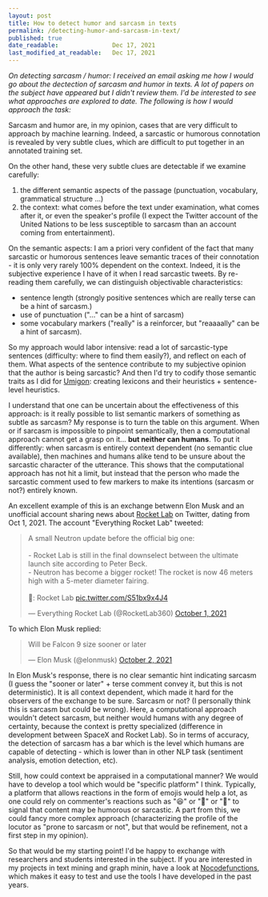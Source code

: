 ```yaml
---
layout: post
title: How to detect humor and sarcasm in texts
permalink: /detecting-humor-and-sarcasm-in-text/
published: true
date_readable:               Dec 17, 2021
last_modified_at_readable:   Dec 17, 2021
---
```


_On detecting sarcasm / humor: I received an email asking me how I would go about the dectection of sarcasm and humor in texts. A lot of papers on the subject have appeared but I didn't review them. I'd be interested to see what approaches are explored to date. The following is how I would approach the task:_

Sarcasm and humor are, in my opinion, cases that are very difficult to approach by machine learning. Indeed, a sarcastic or humorous connotation is revealed by very subtle clues, which are difficult to put together in an annotated training set.

On the other hand, these very subtle clues are detectable if we examine carefully:

1. the different semantic aspects of the passage (punctuation, vocabulary, grammatical structure ...)
2. the context: what comes before the text under examination, what comes after it, or even the speaker's profile (I expect the Twitter account of the United Nations to be less susceptible to sarcasm than an account coming from entertainment).

On the semantic aspects: I am a priori very confident of the fact that many sarcastic or humorous sentences leave semantic traces of their connotation - it is only very rarely 100% dependent on the context. Indeed, it is the subjective experience I have of it when I read sarcastic tweets. By re-reading them carefully, we can distinguish objectivable characteristics:

- sentence length (strongly positive sentences which are really terse can be a hint of sarcasm.)
- use of punctuation ("..." can be a hint of sarcasm)
- some vocabulary markers ("really" is a reinforcer, but "reaaaally" can be a hint of sarcasm).

So my approach would labor intensive: read a lot of sarcastic-type sentences (difficulty: where to find them easily?), and reflect on each of them. What aspects of the sentence contribute to my subjective opinion that the author is being sarcastic? And then I'd try to codify those semantic traits as I did for [Umigon](https://nocodefunctions.com/umigon/sentiment_analysis_tool.html): creating lexicons and their heuristics + sentence-level heuristics.

I understand that one can be uncertain about the effectiveness of this approach: is it really possible to list semantic markers of something as subtle as sarcasm? My response is to turn the table on this argument. When or if sarcasm is impossible to pinpoint semantically, then a computational approach cannot get a grasp on it... __but neither can humans__. To put it differently: when sarcasm is entirely context dependent (no semantic clue available), then machines and humans alike tend to be unsure about the sarcastic character of the utterance. This shows that the computational approach has not hit a limit, but instead that the person who made the sarcastic comment used to few markers to make its intentions (sarcasm or not?) entirely known.

An excellent example of this is an exchange betwenn Elon Musk and an unofficial account sharing news about [Rocket Lab](https://www.rocketlabusa.com/) on Twitter, dating from Oct 1, 2021. The account "Everything Rocket Lab" tweeted:

<blockquote class="twitter-tweet"><p lang="en" dir="ltr">A small Neutron update before the official big one:<br><br>- Rocket Lab is still in the final downselect between the ultimate launch site according to Peter Beck.<br>- Neutron has become a bigger rocket! The rocket is now 46 meters high with a 5-meter diameter fairing.<br><br>📸: Rocket Lab <a href="https://t.co/S51bx9x4J4">pic.twitter.com/S51bx9x4J4</a></p>&mdash; Everything Rocket Lab (@RocketLab360) <a href="https://twitter.com/RocketLab360/status/1443933374813442051?ref_src=twsrc%5Etfw">October 1, 2021</a></blockquote> <script async src="https://platform.twitter.com/widgets.js" charset="utf-8"></script> 

To which Elon Musk replied:

<blockquote class="twitter-tweet"><p lang="en" dir="ltr">Will be Falcon 9 size sooner or later</p>&mdash; Elon Musk (@elonmusk) <a href="https://twitter.com/elonmusk/status/1444135225538265090?ref_src=twsrc%5Etfw">October 2, 2021</a></blockquote> <script async src="https://platform.twitter.com/widgets.js" charset="utf-8"></script> 

In Elon Musk's response, there is no clear semantic hint indicating sarcasm (I guess the "sooner or later" + terse comment convey it, but this is not deterministic). It is all context dependent, which made it hard for the observers of the exchange to be sure. Sarcasm or not? (I personally think this is sarcasm but could be wrong). Here, a computational approach wouldn't detect sarcasm, but neither would humans with any degree of certainty, because the context is pretty specialized (difference in development between SpaceX and Rocket Lab). So in terms of accuracy, the detection of sarcasm has a bar which is the level which humans are capable of detecting - which is lower than in other NLP task (sentiment analysis, emotion detection, etc).

Still, how could context be appraised in a computational manner? We would have to develop a tool which would be "specific platform" I think. Typically, a platform that allows reactions in the form of emojis would help a lot, as one could rely on commenter's reactions such as "😆" or "😬" or "🤣" to signal that content may be humorous or sarcastic. A part from this, we could fancy more complex approach (characterizing the profile of the locutor as "prone to sarcasm or not", but that would be refinement, not a first step in my opinion).

So that would be my starting point! I'd be happy to exchange with researchers and students interested in the subject. If you are interested in my projects in text mining and graph minin, have a look at [Nocodefunctions](https://nocodefunctions.com/), which makes it easy to test and use the tools I have developed in the past years.
